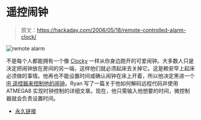 # 遥控闹钟

> 原文：<https://hackaday.com/2006/05/18/remote-controlled-alarm-clock/>

![remote alarm](img/5ca12f396b317850ef338e95df6afb90.png)

不是每个人都能拥有一个像 [Clocky](http://www.clocky.net/) 一样从你身边跑开的可爱闹钟。大多数人只是决定把闹钟放在房间的另一端，这样他们就必须起床去关掉它。这是赖安早上起床必须做的事情。他再也不能设置时间或确认闹钟在床上开着，所以他决定黑进一个 [IR 遥控器来控制他的闹钟](http://www.gogglemarks.net/index.php?action=display&tag=irclock)。Ryan 写了一篇关于他如何解码远程代码并使用 ATMEGA8 实现时钟控制的详细文章。现在，他只需输入他想要的时间，微控制器就会负责设置时间。

*   [永久链接](http://www.gogglemarks.net/index.php?action=display&tag=irclock)